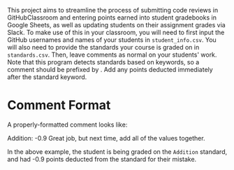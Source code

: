 This project aims to streamline the process of submitting code reviews in GitHubClassroom and entering points earned into student gradebooks in Google Sheets, as well as updating students on their assignment grades via Slack. To make use of this in your classroom, you will need to first input the GitHub usernames and names of your students in `student_info.csv`. You will also need to provide the standards your course is graded on in `standards.csv`. Then, leave comments as normal on your students' work. Note that this program detects standards based on keywords, so a comment should be prefixed by <YOUR STANDARD NAME HERE>. Add any points deducted immediately after the standard keyword. 

# Comment Format
A properly-formatted comment looks like: 
  
Addition: -0.9 Great job, but next time, add all of the values together.
  
In the above example, the student is being graded on the `Addition` standard, and had -0.9 points deducted from the standard for their mistake. 
